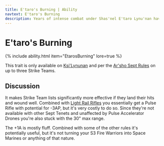 ```yaml
---
title: E'taro's Burning | Ability 
navtext: E'taro's Burning
description: Years of intense combat under Shas'nel E'taro Lynu'nan have honed this veteran unit to the pinnacle of Tau doctrine. WH40K 8th Edition Data Sheet
---
```


# E'taro's Burning

{% include ability.html item="EtarosBurning" lore=true %}

This trait is only available on [Ksi'Lynunan](/codex/Characters/Lynunan.html) and per the [Ar'sho Sept Rules](/codex/Rules/Sept_Rules.html#ksilynunans-veterans) on up to three Strike Teams.

## Discussion

It makes Strike Team lists significantly more effective if they land their hits and wound well. Combined with [Light Rail Rifles](/codex/Wargear/Light_Rail_Rifle.html) you essentially get a Pulse Rifle with potential for -3AP, but it's very costly to do so. Since they're not available with other Sept Tenets and unaffected by Pulse Accelerator Drones you're also stuck with the 30" max range.

The +1A is mostly fluff. Combined with some of the other rules it's potentially useful, but it's not turning your S3 Fire Warriors into Space Marines or anything of that nature. 
